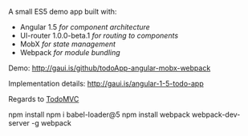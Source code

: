 A small ES5 demo app built with:
- Angular 1.5 _for component architecture_
- UI-router 1.0.0-beta.1 _for routing to components_
- MobX _for state management_
- Webpack _for module bundling_

Demo: http://gaui.is/github/todoApp-angular-mobx-webpack

Implementation details: http://gaui.is/angular-1-5-todo-app

Regards to [TodoMVC](http://todomvc.com)

npm install
npm i babel-loader@5
npm install webpack webpack-dev-server -g
webpack

